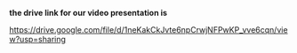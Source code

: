 **the drive link for our video presentation is**

https://drive.google.com/file/d/1neKakCkJvte6npCrwjNFPwKP_vve6cqn/view?usp=sharing
